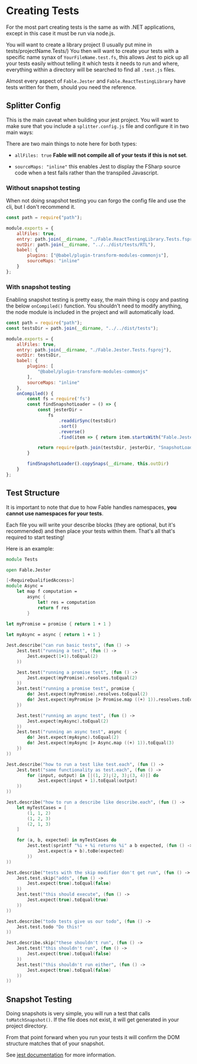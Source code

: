 # Creating Tests

For the most part creating tests is the same as with .NET 
applications, except in this case it must be run via node.js.

You will want to create a library project (I usually put mine 
in tests/projectName.Tests/) You then will want to create your
tests with a specific name synax of `YourFileName.test.fs`, 
this allows Jest to pick up all your tests easily without telling
it which tests it needs to run and where, everything within a 
directory will be searched to find all `.test.js` files.

Almost every aspect of `Fable.Jester` and `Fable.ReactTestingLibrary`
have tests written for them, should you need the reference.

## Splitter Config

This is the main caveat when building your jest project. You will
want to make sure that you include a `splitter.config.js` file and
configure it in two main ways:

There are two main things to note here for both types: 
 * `allFiles: true` __Fable will not compile all of your tests 
   if this is not set__.
 * `sourceMaps: "inline"` this enables Jest to display the FSharp 
   source code when a test fails rather than the transpiled Javascript.

   <resolved-image source='/images/jest/sourcemap.png' />

### Without snapshot testing

When not doing snapshot testing you can forgo the config file and
use the cli, but I don't recommend it.

```js
const path = require("path");

module.exports = {
    allFiles: true,
    entry: path.join(__dirname, "./Fable.ReactTestingLibrary.Tests.fsproj"),
    outDir: path.join(__dirname, "../../dist/tests/RTL"),
    babel: {
        plugins: ["@babel/plugin-transform-modules-commonjs"],
        sourceMaps: "inline"
    }
};
```

### With snapshot testing

Enabling snapshot testing is pretty easy, the main thing is copy 
and pasting the below `onCompiled()` function. You shouldn't need 
to modify anything, the node module is included in the project 
and will automatically load.

```js
const path = require("path");
const testsDir = path.join(__dirname, "../../dist/tests");

module.exports = {
    allFiles: true,
    entry: path.join(__dirname, "./Fable.Jester.Tests.fsproj"),
    outDir: testsDir,
    babel: {
        plugins: [
            "@babel/plugin-transform-modules-commonjs"
        ],
        sourceMaps: "inline"
    },
    onCompiled() {
        const fs = require('fs')
        const findSnapshotLoader = () => {
            const jesterDir =
                fs
                    .readdirSync(testsDir)
                    .sort()
                    .reverse()
                    .find(item => { return item.startsWith("Fable.Jester") })

            return require(path.join(testsDir, jesterDir, "SnapshotLoader"))
        }

        findSnapshotLoader().copySnaps(__dirname, this.outDir)
    }
};
```

## Test Structure

It is important to note that due to how Fable handles 
namespaces, __you cannot use namespaces for your tests__.

Each file you will write your describe blocks (they are 
optional, but it's recommended) and then place your tests 
within them. That's all that's required to start testing!

Here is an example:

```fsharp
module Tests

open Fable.Jester

[<RequireQualifiedAccess>]
module Async =
    let map f computation =
        async {
            let! res = computation
            return f res
        }

let myPromise = promise { return 1 + 1 }
    
let myAsync = async { return 1 + 1 }

Jest.describe("can run basic tests", (fun () ->
    Jest.test("running a test", (fun () ->
        Jest.expect(1+1).toEqual(2)
    ))

    Jest.test("running a promise test", (fun () ->
        Jest.expect(myPromise).resolves.toEqual(2)
    ))
    Jest.test("running a promise test", promise {
        do! Jest.expect(myPromise).resolves.toEqual(2)
        do! Jest.expect(myPromise |> Promise.map ((+) 1)).resolves.toEqual(3)
    })

    Jest.test("running an async test", (fun () ->
        Jest.expect(myAsync).toEqual(2)
    ))
    Jest.test("running an async test", async {
        do! Jest.expect(myAsync).toEqual(2)
        do! Jest.expect(myAsync |> Async.map ((+) 1)).toEqual(3)
    })
))

Jest.describe("how to run a test like test.each", (fun () ->
    Jest.test("same functionality as test.each", (fun () ->
        for (input, output) in [|(1, 2);(2, 3);(3, 4)|] do 
            Jest.expect(input + 1).toEqual(output)
    ))
))

Jest.describe("how to run a describe like describe.each", (fun () ->
    let myTestCases = [
        (1, 1, 2)
        (1, 2, 3)
        (2, 1, 3)
    ]

    for (a, b, expected) in myTestCases do
        Jest.test(sprintf "%i + %i returns %i" a b expected, (fun () ->
            Jest.expect(a + b).toBe(expected)    
        ))
))

Jest.describe("tests with the skip modifier don't get run", (fun () ->
    Jest.test.skip("adds", (fun () ->
        Jest.expect(true).toEqual(false)
    ))
    Jest.test("this should execute", (fun () ->
        Jest.expect(true).toEqual(true)
    ))
))

Jest.describe("todo tests give us our todo", (fun () ->
    Jest.test.todo "Do this!"
))

Jest.describe.skip("these shouldn't run", (fun () ->
    Jest.test("this shouldn't run", (fun () ->
        Jest.expect(true).toEqual(false)
    ))
    Jest.test("this shouldn't run either", (fun () ->
        Jest.expect(true).toEqual(false)
    ))
))
```

## Snapshot Testing

Doing snapshots is very simple, you will run a test
that calls `toMatchSnapshot()`. If the file does not
exist, it will get generated in your project directory.

From that point forward when you run your tests it will
confirm the DOM structure matches that of your snapshot.

See [jest documentation] for more information.

[jest documentation]: https://jestjs.io/docs/en/snapshot-testing
